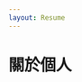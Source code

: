 ```yaml
---
layout: Resume
---
```



# 關於個人

<!-- ### 簡介 <Badge text="alpha" type="warn"/> <Badge text="0.0.-1+"/> -->

<!-- 技能關鍵字 （顏色之後再說） -->
<!-- <MySkillList /> -->

<Experiences />
<Projects />
<Educations />


<MousePosition title="mouse position with composition api"/>